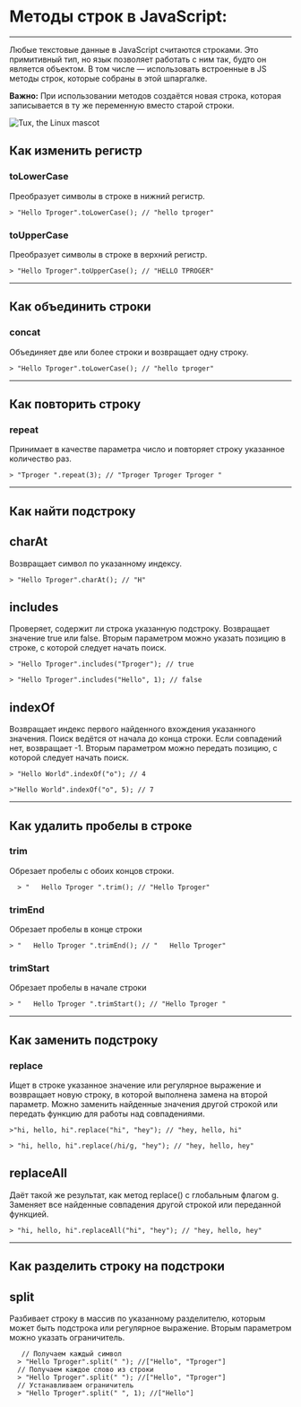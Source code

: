 
# Методы строк в JavaScript: 
_________________

Любые текстовые данные в JavaScript считаются строками.  Это примитивный тип, но язык позволяет работать с ним так, будто он является объектом. В том числе — использовать  встроенные в JS методы строк, которые собраны в этой шпаргалке.

**Важно:** При использовании методов создаётся новая строка, которая записывается в ту же переменную вместо старой строки.

![Tux, the Linux mascot](/assets/images/tux.png)


## Как изменить регистр
### **toLowerCase**
Преобразует символы в строке в нижний регистр.

    > "Hello Tproger".toLowerCase(); // "hello tproger"

### **toUpperCase**
Преобразует символы в строке в верхний регистр.

    > "Hello Tproger".toUpperCase(); // "HELLO TPROGER"
_________________

## Как объединить строки
### **concat**
Объединяет две или более строки и возвращает одну строку.

    > "Hello Tproger".toLowerCase(); // "hello tproger"
_________________


## Как повторить строку
### **repeat**
Принимает в качестве параметра число и повторяет строку указанное количество раз.

    > "Tproger ".repeat(3); // "Tproger Tproger Tproger "
_________________
    
## Как найти подстроку
## **charAt**
Возвращает символ по указанному индексу.

    > "Hello Tproger".charAt(); // "H"

## **includes**
Проверяет, содержит ли строка указанную подстроку. Возвращает значение true или false. Вторым параметром можно указать позицию в строке, с которой следует начать поиск.
    
    > "Hello Tproger".includes("Tproger"); // true
    
    > "Hello Tproger".includes("Hello", 1); // false
    
## **indexOf**
Возвращает индекс первого найденного вхождения указанного значения. Поиск ведётся от начала до конца строки. Если совпадений нет, возвращает -1. Вторым параметром можно передать позицию, с которой следует начать поиск.

    > "Hello World".indexOf("o"); // 4
    
    >"Hello World".indexOf("o", 5); // 7
    
_________________

## Как удалить пробелы в строке
### **trim**
Обрезает пробелы с обоих концов строки.
      
      > "   Hello Tproger ".trim(); // "Hello Tproger"
      
### **trimEnd**
Обрезает пробелы в конце строки

    > "   Hello Tproger ".trimEnd(); // "   Hello Tproger"
    
### **trimStart**
Обрезает пробелы в начале строки

    > "   Hello Tproger ".trimStart(); // "Hello Tproger "
_________________

## Как заменить подстроку
###  **replace**
Ищет в строке указанное значение или регулярное выражение и возвращает новую строку, в которой выполнена замена на второй параметр. Можно заменить найденные значения другой строкой или передать функцию для работы над совпадениями.

    >"hi, hello, hi".replace("hi", "hey"); // "hey, hello, hi"
    
    > "hi, hello, hi".replace(/hi/g, "hey"); // "hey, hello, hey"
    
##  **replaceAll**
Даёт такой же результат, как метод replace() с глобальным флагом g. Заменяет все найденные совпадения другой строкой или переданной функцией.

    > "hi, hello, hi".replaceAll("hi", "hey"); // "hey, hello, hey"
_________________

## Как разделить строку на подстроки
## **split**

Разбивает строку в массив по указанному разделителю, которым может быть подстрока или регулярное выражение. Вторым параметром можно указать ограничитель.

       // Получаем каждый символ
      > "Hello Tproger".split(" "); //["Hello", "Tproger"]
      // Получаем каждое слово из строки
      > "Hello Tproger".split(" "); //["Hello", "Tproger"]
      // Устанавливаем ограничитель
      > "Hello Tproger".split(" ", 1); //["Hello"]
      
      























